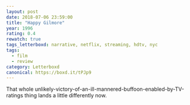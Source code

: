 ```yaml
---
layout: post 
date: 2018-07-06 23:59:00
title: "Happy Gilmore"
year: 1996
rating: 0.4
rewatch: true
tags_letterboxd: narrative, netflix, streaming, hdtv, nyc
tags:
  - film
  - review
category: Letterboxd
canonical: https://boxd.it/tPJp9
---
```


That whole unlikely-victory-of-an-ill-mannered-buffoon-enabled-by-TV-ratings thing lands a little differently now.